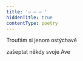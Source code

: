 ```yaml
---
title: '– – – '
hiddenTitle: true
contentType: poetry
---
```


Troufám si jenom ostýchavě

zašeptat někdy svoje Ave
